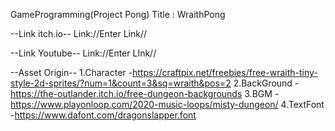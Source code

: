 GameProgramming(Project Pong)
Title : WraithPong

--Link itch.io--
Link://Enter Link//

--Link Youtube--
Link://Enter LInk//

--Asset Origin--
1.Character
  -https://craftpix.net/freebies/free-wraith-tiny-style-2d-sprites/?num=1&count=3&sq=wraith&pos=2
2.BackGround
  -https://the-outlander.itch.io/free-dungeon-backgrounds
3.BGM
  -https://www.playonloop.com/2020-music-loops/misty-dungeon/
4.TextFont
  -https://www.dafont.com/dragonslapper.font
